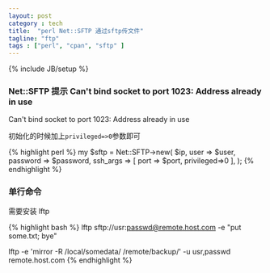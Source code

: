 ```yaml
---
layout: post
category : tech
title:  "perl Net::SFTP 通过sftp传文件"
tagline: "ftp"
tags : ["perl", "cpan", "sftp" ] 
---
```

{% include JB/setup %}

### Net::SFTP 提示 Can't bind socket to port 1023: Address already in use

Can't bind socket to port 1023: Address already in use

初始化的时候加上``privileged=>0``参数即可

{% highlight perl %}
my $sftp = Net::SFTP->new(
       $ip,
       user => $user,
       password => $password,
       ssh_args => [ port => $port, privileged=>0 ],
 );
{% endhighlight %}

### 单行命令

需要安装 lftp

{% highlight bash %}
lftp sftp://usr:passwd@remote.host.com  -e "put some.txt; bye"

lftp -e 'mirror -R /local/somedata/ /remote/backup/' -u usr,passwd remote.host.com
{% endhighlight %}
